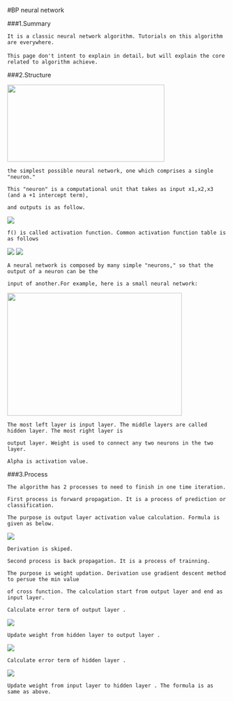 #BP neural network

###1.Summary
    
    It is a classic neural network algorithm. Tutorials on this algorithm are everywhere.
    
    This page don't intent to explain in detail，but will explain the core related to algorithm achieve.
    
###2.Structure


<img style="-webkit-user-select: none; cursor: zoom-in;" src="http://ufldl.stanford.edu/wiki/images/3/3d/SingleNeuron.png" width="360" height="177">

    the simplest possible neural network, one which comprises a single "neuron."
    
    This "neuron" is a computational unit that takes as input x1,x2,x3 (and a +1 intercept term),
    
    and outputs is as follow. 
    
<img src="http://chart.googleapis.com/chart?cht=tx&chl=h_%7BW%2Cb%7D(x)%3Df(W%5E%7BT%7Dx)%3Df(w_%7B1%7Dx_%7B1%7D%2Bw_%7B2%7Dx_%7B2%7D%2Bw_%7B3%7Dx_%7B3%7D%2Bb)" style="border:none;" />

    f() is called activation function. Common activation function table is as follows
    
<img style="-webkit-user-select: none; cursor: zoom-in;" src="http://image95.360doc.com/DownloadImg/2016/03/1611/67845301_11.png">

<img style="-webkit-user-select: none; cursor: zoom-in;" src="http://image95.360doc.com/DownloadImg/2016/03/1611/67845301_12.png">
    
    A neural network is composed by many simple "neurons," so that the output of a neuron can be the 
    
    input of another.For example, here is a small neural network:
    
<img style="-webkit-user-select: none" src="http://ufldl.stanford.edu/wiki/images/9/99/Network331.png" width="400" height="282">
    
    The most left layer is input layer. The middle layers are called hidden layer. The most right layer is 
    
    output layer. Weight is used to connect any two neurons in the two layer.
    
    Alpha is activation value. 
    
###3.Process

    The algorithm has 2 processes to need to finish in one time iteration.
    
    First process is forward propagation. It is a process of prediction or classification.
    
    The purpose is output layer activation value calculation. Formula is given as below.
    
<img src="http://chart.googleapis.com/chart?cht=tx&chl=z%5E%7B(l%2B1)%7D%3DW%5E%7B(l)%7D%5Calpha%5E%7B(l)%7D%2Bb%5E%7B(l)%7D%5C%5C%0A%5Calpha%5E%7B(l%2B1)%7D%3Df(z%5E%7B(l%2B1)%7D)" style="border:none;" />

    Derivation is skiped.
    
    Second process is back propagation. It is a process of trainning.
    
    The purpose is weight updation. Derivation use gradient descent method to persue the min value 
    
    of cross function. The calculation start from output layer and end as input layer.
    
    Calculate error term of output layer .
    
<img src="http://chart.googleapis.com/chart?cht=tx&chl=%5Cdelta_%7Bi%7D%5E%7B(n_%7Bl%7D)%7D%3D-(y_%7Bi%7D-%5Calpha_%7Bi%7D%5E%7B(n_%7Bl%7D)%7D)%5Ccdot%20f%5E%7B'%7D(%5Calpha_%7Bi%7D%5E%7B(n_%7Bl%7D)%7D)" style="border:none;" />
    
    Update weight from hidden layer to output layer .
    
<img src="http://chart.googleapis.com/chart?cht=tx&chl=%5CDelta%20w%3D%5Calpha_%7Bi%7D%5E%7B(l)%7D%5Cdelta_%7Bi%7D%5E%7B(l%2B1)%7D" style="border:none;" />
    
    Calculate error term of hidden layer .
    
<img src="http://chart.googleapis.com/chart?cht=tx&chl=%5Cdelta_%7Bi%7D%5E%7B(l)%7D%3D(%5Csum_%7Bj%3D1%7D%5E%7BS_%7Bl%2B1%7D%7D%20W_%7Bij%7D%5E%7B(l)%7D%5Cdelta_%7Bi%7D%5E%7B(l%2B1)%7D)f%5E%7B'%7D(%5Calpha_%7Bi%7D%5E%7B(l)%7D)" style="border:none;" />
    
    Update weight from input layer to hidden layer . The formula is as same as above.
    

    
    
    
    
    
    
    
    
    
    

    
    
    
